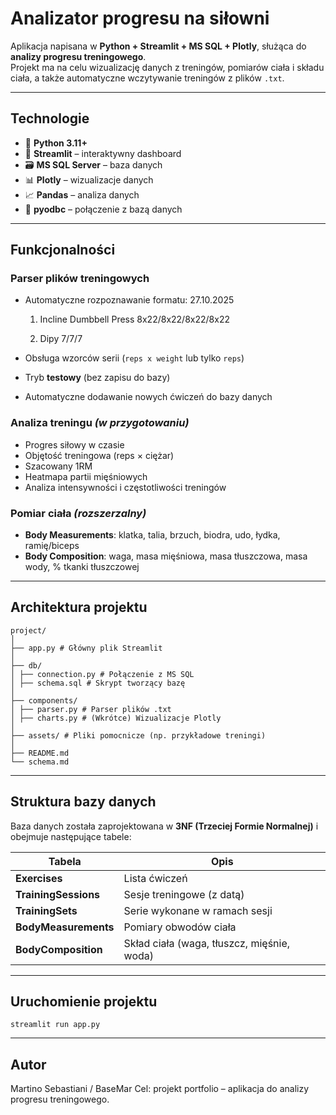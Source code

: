 # Analizator progresu na siłowni

Aplikacja napisana w **Python + Streamlit + MS SQL + Plotly**, służąca do **analizy progresu treningowego**.  
Projekt ma na celu wizualizację danych z treningów, pomiarów ciała i składu ciała, a także automatyczne wczytywanie treningów z plików `.txt`.

---

## Technologie

- 🐍 **Python 3.11+**
- 🧠 **Streamlit** – interaktywny dashboard
- 🗃️ **MS SQL Server** – baza danych
- 📊 **Plotly** – wizualizacje danych
- 📈 **Pandas** – analiza danych
- 🔗 **pyodbc** – połączenie z bazą danych

---

## Funkcjonalności

### Parser plików treningowych
- Automatyczne rozpoznawanie formatu:
    27.10.2025
    1. Incline Dumbbell Press
    8x22/8x22/8x22/8x22

    2. Dipy
    7/7/7

- Obsługa wzorców serii (`reps x weight` lub tylko `reps`)
- Tryb **testowy** (bez zapisu do bazy)
- Automatyczne dodawanie nowych ćwiczeń do bazy danych

### Analiza treningu *(w przygotowaniu)*
- Progres siłowy w czasie  
- Objętość treningowa (reps × ciężar)  
- Szacowany 1RM  
- Heatmapa partii mięśniowych  
- Analiza intensywności i częstotliwości treningów  

### Pomiar ciała *(rozszerzalny)*
- **Body Measurements**: klatka, talia, brzuch, biodra, udo, łydka, ramię/biceps  
- **Body Composition**: waga, masa mięśniowa, masa tłuszczowa, masa wody, % tkanki tłuszczowej  

---

## Architektura projektu
    project/
    │
    ├── app.py # Główny plik Streamlit
    │
    ├── db/
    │ ├── connection.py # Połączenie z MS SQL
    │ ├── schema.sql # Skrypt tworzący bazę
    │
    ├── components/
    │ ├── parser.py # Parser plików .txt
    │ ├── charts.py # (Wkrótce) Wizualizacje Plotly
    │
    ├── assets/ # Pliki pomocnicze (np. przykładowe treningi)
    │
    ├── README.md
    └── schema.md

---

## Struktura bazy danych

Baza danych została zaprojektowana w **3NF (Trzeciej Formie Normalnej)** i obejmuje następujące tabele:

| Tabela | Opis |
|--------|------|
| **Exercises** | Lista ćwiczeń |
| **TrainingSessions** | Sesje treningowe (z datą) |
| **TrainingSets** | Serie wykonane w ramach sesji |
| **BodyMeasurements** | Pomiary obwodów ciała |
| **BodyComposition** | Skład ciała (waga, tłuszcz, mięśnie, woda) |

---

## Uruchomienie projektu
    streamlit run app.py

---

## Autor
Martino Sebastiani / BaseMar
Cel: projekt portfolio – aplikacja do analizy progresu treningowego.